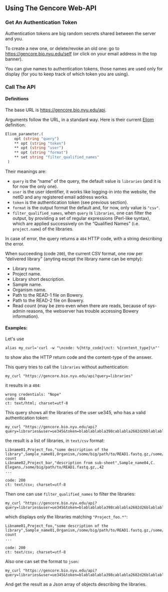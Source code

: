
## Using The Gencore Web-API

### Get An Authentication Token

Authentication tokens are big random secrets shared between the server and you.

To create a new one, or delete/revoke an old one: go to
<https://gencore.bio.nyu.edu/self> (or click on your email address in the top
banner).

You can give names to authentication tokens, those names are used only for
display (for you to keep track of which token you are using).

### Call The API

#### Definitions

The base URL is <https://gencore.bio.nyu.edu/api>.

Arguments follow the URL, in a standard way. Here is their current
[Eliom](http://ocsigen.org/eliom/) definition:

```ocaml
Eliom_parameter.(
    opt (string "query") 
    ** opt (string "token")
    ** opt (string "user")
    ** opt (string "format")
    ** set string "filter_qualified_names"
 )
```

Their meanings are:

- `query` is the “name” of the query, the default value is `libraries` (and it
is for now the only one).
- `user` is the user identifier, it works like logging-in into the website, the
netID and any registered email address works.
- `token` is the authentication token (see previous section).
- `format` is the output format the default and, for now, only value is `"csv"`.
- `filter_qualified_names`, when `query` is `libraries`, one can filter the
output, by providing a set of regular expressions (Perl-like syntax), which are
applied successively on the “Qualified Names” (i.e. `project.name`) of the libraries.

In case of error, the query returns a `404` HTTP code, with a string describing
the error.

When succeeding (code `200`), the current CSV format, one row per  “delivered
library” (anyting except the library name can be empty):

- Library name.
- Project name.
- Library short description.
- Sample name.
- Organism name.
- Path to the READ-1 file on Bowery.
- Path to the READ-2 file on Bowery.
- Read count (may be zero even when there are reads, because of sys-admin
reasons, the webserver has trouble accessing Bowery information).

#### Examples:

Let's use 

    alias my_curl='curl -w "\ncode: %{http_code}\nct: %{content_type}\n"'

to show also the HTTP return code and the content-type of the answer.


This query tries to call the `libraries` without authentication:

    my_curl "https://gencore.bio.nyu.edu/api?query=libraries"

it results in a `404`:

```
wrong credentials: "Nope"
code: 404
ct: text/html; charset=utf-8
```

This query shows all the libraries of the user ue345, who has a valid
authentication token:

    my_curl "https://gencore.bio.nyu.edu/api?query=libraries&user=ue345&token=blablablabla398cablabla2682d26blablablad415eblablabladecblabla7b"

the result is a list of libraries, in `text/csv` format:

```
Libname01,Project_foo,"some description of the library",Sample_name01,Organism,/some/big/path/to/READ1.fastq.gz,/some/big/path/to/READ2.fastq.gz,read-count
Libname02,Project_bar,"description from sub-sheet",Sample_name04,C. Elegans,/some/big/path/to/READ1.fastq.gz,,42
...

code: 200
ct: text/csv; charset=utf-8
```

Then one can use `filter_qualified_names` to filter the libraries:


    my_curl "https://gencore.bio.nyu.edu/api?query=libraries&user=ue345&token=blablablabla398cablabla2682d26blablablad415eblablabladecblabla7b&filter_qualified_names=Project_foo.*"

which displays only the libraries matching `"Project_foo.*"`:

```
Libname01,Project_foo,"some description of the library",Sample_name01,Organism,/some/big/path/to/READ1.fastq.gz,/some/big/path/to/READ2.fastq.gz,read-count
...

code: 200
ct: text/csv; charset=utf-8
```

Also one can set the format to `json`:

    my_curl "https://gencore.bio.nyu.edu/api?query=libraries&user=ue345&token=blablablabla398cablabla2682d26blablablad415eblablabladecblabla7b&format=json"

And get the result as a Json array of objects describing the libraries.



